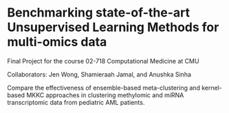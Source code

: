 # Benchmarking state-of-the-art Unsupervised Learning Methods for multi-omics data

Final Project for the course 02-718 Computational Medicine at CMU 

Collaborators: Jen Wong, Shamieraah Jamal, and Anushka Sinha

Compare the effectiveness of ensemble-based meta-clustering and kernel-based MKKC approaches in clustering methylomic and miRNA transcriptomic data from pediatric AML patients.

